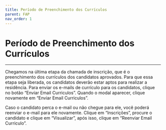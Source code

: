 ```yaml
---
title: Período de Preenchimento dos Currículos
parent: FAP
nav_order: 1
---
```


# Período de Preenchimento dos Currículos
---

Chegamos na última etapa da chamada de inscrição, que é o preenchimento dos currículos dos candidatos aprovados. Para que essa etapa seja liberada, os candidatos deverão estar aptos para realizar a residência. Para enviar os e-mails de currículo para os candidatos, clique no botão “Enviar Email Curriculos”. Quando o modal aparecer, clique novamente em “Enviar Email Curriculos”.

Caso o candidato perca o e-mail ou não chegue para ele, você poderá reenviar o e-mail para ele novamente. Clique em “Inscrições”, procure o candidato e clique em “Visualizar”, após isso, clique em “Reenviar Email Curriculo”. 

